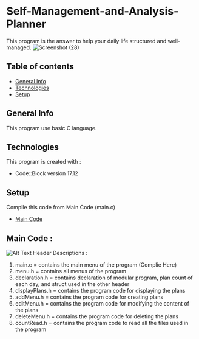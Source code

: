 # Self-Management-and-Analysis-Planner
This program is the answer to help your daily life structured and well-managed.
![Screenshot (28)](https://user-images.githubusercontent.com/56747506/67136800-e1720a00-f255-11e9-999d-874a92882d56.png)


## Table of contents
* [General Info](#general-info)
* [Technologies](#technologies)
* [Setup](#setup)

## General Info
This program use basic C language.

## Technologies
This program is created with :
* Code::Block version 17.12

## Setup
Compile this code from Main Code (main.c)
* [Main Code](#main-code)

## Main Code :
![Alt Text](http://g.recordit.co/RsTa2yu3os.gif)
Header Descriptions :
1) main.c = contains the main menu of the program (Complie Here)
2) menu.h = contains all menus of the program
3) declaration.h = contains declaration of modular program, plan count of each day, and struct used in the other header
4) displayPlans.h = contains the program code for displaying the plans
5) addMenu.h = contains the program code for creating plans
6) editMenu.h = contains the program code for modifying the content of the plans
7) deleteMenu.h = contains the program code for deleting the plans
8) countRead.h = contains the program code to read all the files used in the program
